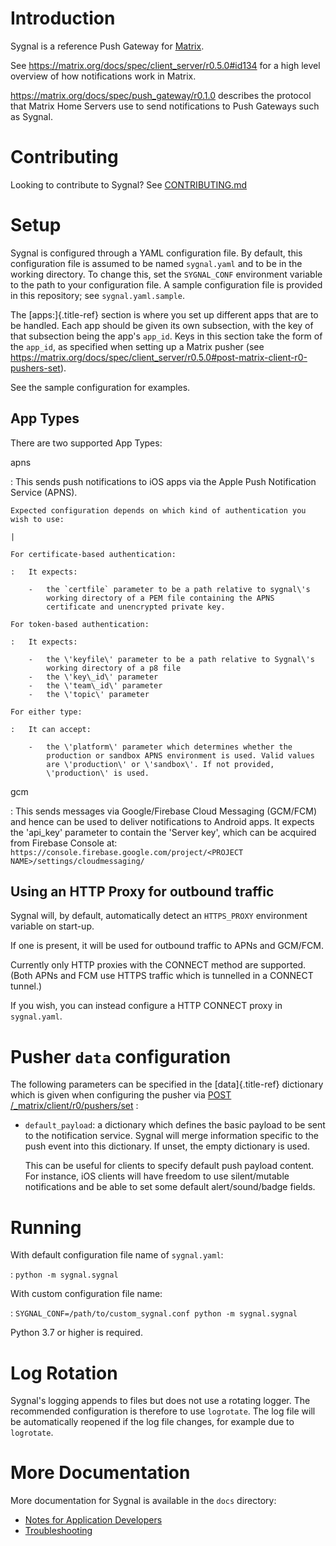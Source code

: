 Introduction
============

Sygnal is a reference Push Gateway for [Matrix](https://matrix.org/).

See <https://matrix.org/docs/spec/client_server/r0.5.0#id134> for a high
level overview of how notifications work in Matrix.

<https://matrix.org/docs/spec/push_gateway/r0.1.0> describes the
protocol that Matrix Home Servers use to send notifications to Push
Gateways such as Sygnal.


Contributing
============

Looking to contribute to Sygnal? See [CONTRIBUTING.md](CONTRIBUTING.md)


Setup
=====

Sygnal is configured through a YAML configuration file. By default, this
configuration file is assumed to be named `sygnal.yaml` and to be in the
working directory. To change this, set the `SYGNAL_CONF` environment
variable to the path to your configuration file. A sample configuration
file is provided in this repository; see `sygnal.yaml.sample`.

The [apps:]{.title-ref} section is where you set up different apps that
are to be handled. Each app should be given its own subsection, with the
key of that subsection being the app\'s `app_id`. Keys in this section
take the form of the `app_id`, as specified when setting up a Matrix
pusher (see
<https://matrix.org/docs/spec/client_server/r0.5.0#post-matrix-client-r0-pushers-set>).

See the sample configuration for examples.


App Types
---------

There are two supported App Types:

apns

:   This sends push notifications to iOS apps via the Apple Push
    Notification Service (APNS).

    Expected configuration depends on which kind of authentication you
    wish to use:

    | 

    For certificate-based authentication:

    :   It expects:

        -   the `certfile` parameter to be a path relative to sygnal\'s
            working directory of a PEM file containing the APNS
            certificate and unencrypted private key.

    For token-based authentication:

    :   It expects:

        -   the \'keyfile\' parameter to be a path relative to Sygnal\'s
            working directory of a p8 file
        -   the \'key\_id\' parameter
        -   the \'team\_id\' parameter
        -   the \'topic\' parameter

    For either type:

    :   It can accept:

        -   the \'platform\' parameter which determines whether the
            production or sandbox APNS environment is used. Valid values
            are \'production\' or \'sandbox\'. If not provided,
            \'production\' is used.

gcm

:   This sends messages via Google/Firebase Cloud Messaging (GCM/FCM)
    and hence can be used to deliver notifications to Android apps. It
    expects the \'api\_key\' parameter to contain the \'Server key\',
    which can be acquired from Firebase Console at:
    `https://console.firebase.google.com/project/<PROJECT NAME>/settings/cloudmessaging/`


Using an HTTP Proxy for outbound traffic
----------------------------------------

Sygnal will, by default, automatically detect an `HTTPS_PROXY`
environment variable on start-up.

If one is present, it will be used for outbound traffic to APNs and
GCM/FCM.

Currently only HTTP proxies with the CONNECT method are supported. (Both
APNs and FCM use HTTPS traffic which is tunnelled in a CONNECT tunnel.)

If you wish, you can instead configure a HTTP CONNECT proxy in
`sygnal.yaml`.


Pusher `data` configuration
===========================

The following parameters can be specified in the [data]{.title-ref}
dictionary which is given when configuring the pusher via [POST
/\_matrix/client/r0/pushers/set](https://matrix.org/docs/spec/client_server/latest#post-matrix-client-r0-pushers-set)
:

-   `default_payload`: a dictionary which defines the basic payload to
    be sent to the notification service. Sygnal will merge information
    specific to the push event into this dictionary. If unset, the empty
    dictionary is used.

    This can be useful for clients to specify default push payload
    content. For instance, iOS clients will have freedom to use
    silent/mutable notifications and be able to set some default
    alert/sound/badge fields.


Running
=======

With default configuration file name of `sygnal.yaml`:

:   `python -m sygnal.sygnal`

With custom configuration file name:

:   `SYGNAL_CONF=/path/to/custom_sygnal.conf python -m sygnal.sygnal`

Python 3.7 or higher is required.


Log Rotation
============

Sygnal\'s logging appends to files but does not use a rotating logger.
The recommended configuration is therefore to use `logrotate`. The log
file will be automatically reopened if the log file changes, for example
due to `logrotate`.


More Documentation
==================

More documentation for Sygnal is available in the `docs` directory:

-   [Notes for Application Developers](docs/applications.md)
-   [Troubleshooting](docs/troubleshooting.md)
